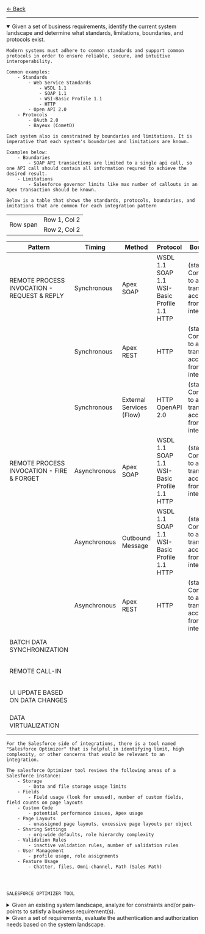 [← Back](../README.md)

---

<details open>
    <summary>Given a set of business requirements, identify the current system landscape and determine what standards, limitations, boundaries, and protocols exist.</summary>
    
    Modern systems must adhere to common standards and support common protocols in order to ensure reliable, secure, and intuitive interoperability.

    Common examples:
        - Standards
            - Web Service Standards
                - WSDL 1.1
                - SOAP 1.1
                - WSI-Basic Profile 1.1
                - HTTP
            - Open API 2.0
        - Protocols
            - OAuth 2.0
            - Bayeux (CometD)

    Each system also is constrained by boundaries and limitations. It is imperative that each system's boundaries and limitations are known.
    
    Examples below:
        - Boundaries
            - SOAP API transactions are limited to a single api call, so one API call should contain all information requred to achieve the desired result. 
        - Limitations
            - Salesforce governor limits like max number of callouts in an Apex transaction should be known.

    Below is a table that shows the standards, protocols, boundaries, and imitations that are common for each integration pattern

<table>
  <tr>
    <td rowspan="2">Row span</td>
    <td>Row 1, Col 2</td>
  </tr>
  <tr>
    <td>Row 2, Col 2</td>
  </tr>
</table>




| Pattern | Timing  | Method  | Protocol | Boundary | Limitation |
|---------|----------|----------|------------|------------|------------|
| REMOTE PROCESS INVOCATION - REQUEST & REPLY | Synchronous | Apex SOAP | WSDL 1.1<br> SOAP 1.1<br> WSI-Basic Profile 1.1<br> HTTP | (stateless) Confined to a single transaction<br> accessible from internet | SF Governor Limits |
|  | Synchronous | Apex REST | HTTP | (stateless) Confined to a single transaction<br> accessible from internet | SF Governor Limits |
|  | Synchronous | External Services (Flow) | HTTP<br> OpenAPI 2.0 | (stateless) Confined to a single transaction<br> accessible from internet | SF Governor Limits |
| REMOTE PROCESS INVOCATION - FIRE & FORGET | Asynchronous | Apex SOAP | WSDL 1.1<br> SOAP 1.1<br> WSI-Basic Profile 1.1<br> HTTP | (stateless) Confined to a single transaction<br> accessible from internet | SF Governor Limits |
|  | Asynchronous | Outbound Message | WSDL 1.1<br> SOAP 1.1<br> WSI-Basic Profile 1.1<br> HTTP | (stateless) Confined to a single transaction<br> accessible from internet | SF Governor Limits |
|  | Asynchronous | Apex REST | HTTP | (stateless) Confined to a single transaction<br> accessible from internet | SF Governor Limits |
| BATCH DATA SYNCHRONIZATION |  |  |  |  | SF Governor Limits |
| REMOTE CALL-IN |  |  |  |  | SF Governor Limits |
| UI UPDATE BASED ON DATA CHANGES |  |  |  |  | SF Governor Limits |
| DATA VIRTUALIZATION |  |  |  |  | SF Governor Limits |

    For the Salesforce side of integrations, there is a tool named "Salesforce Optimizer" that is helpful in identifying limit, high complexity, or other concerns that would be relevant to an integration. 
    
    The salesforce Optimizer tool reviews the following areas of a Salesforce instance:
        - Storage
            - Data and file storage usage limits
        - Fields
            - Field usage (look for unused), number of custom fields, field counts on page layouts
        - Custom Code
            - potential performance issues, Apex usage
        - Page Layouts
            - unassigned page layouts, excessive page layouts per object
        - Sharing Settings
            - org-wide defaults, role hierarchy complexity
        - Validation Rules
            - inactive validation rules, number of validation rules
        - User Management
            - profile usage, role assignments
        - Feature Usage
            - Chatter, files, Omni-channel, Path (Sales Path)




    SALESFORCE OPTIMIZER TOOL
</details>

<details>
<summary>Given an existing system landscape, analyze for constraints and/or pain-points to satisfy a business requirement(s).</summary>

**Notes:**
- 

</details>

<details>
<summary>Given a set of requirements, evaluate the authentication and authorization needs based on the system landscape.</summary>

**Notes:**
- 

</details>